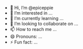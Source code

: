 - 👋 Hi, I’m @epiceppie
- 👀 I’m interested in ...
- 🌱 I’m currently learning ...
- 💞️ I’m looking to collaborate on ...
- 📫 How to reach me ...
- 😄 Pronouns: ...
- ⚡ Fun fact: ...

<!---
epiceppie/epiceppie is a ✨ special ✨ repository because its `README.md` (this file) appears on your GitHub profile.
You can click the Preview link to take a look at your changes.
--->
